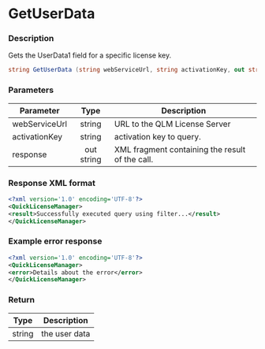 # GetUserData

### Description

Gets the UserData1 field for a specific license key.

```c#
string GetUserData (string webServiceUrl, string activationKey, out string response)
```

### Parameters

| Parameter     |    Type    | Description                                     |
| ------------- | :--------: | ----------------------------------------------- |
| webServiceUrl |   string   | URL to the QLM License Server                   |
| activationKey |   string   | activation key to query.                        |
| response      | out string | XML fragment containing the result of the call. |

### Response XML format

```xml
<?xml version='1.0' encoding='UTF-8'?>
<QuickLicenseManager>
<result>Successfully executed query using filter...</result>
</QuickLicenseManager>
```

### Example error response

```xml
<?xml version='1.0' encoding='UTF-8'?>
<QuickLicenseManager>
<error>Details about the error</error>
</QuickLicenseManager>
```

### Return

| Type   | Description   |
| ------ | ------------- |
| string | the user data |
